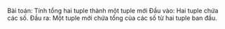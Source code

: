 Bài toán: Tính tổng hai tuple thành một tuple mới
Đầu vào: Hai tuple chứa các số.
Đầu ra: Một tuple mới chứa tổng của các số từ hai tuple ban đầu.